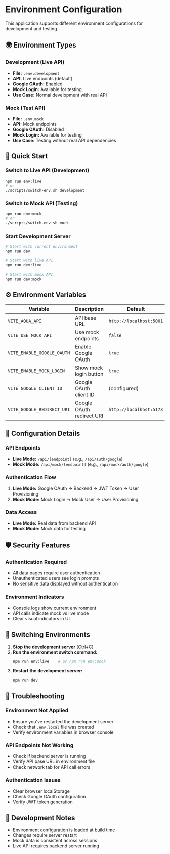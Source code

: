 # Environment Configuration

This application supports different environment configurations for development and testing.

## 🌍 Environment Types

### Development (Live API)
- **File:** `.env.development`
- **API:** Live endpoints (default)
- **Google OAuth:** Enabled
- **Mock Login:** Available for testing
- **Use Case:** Normal development with real API

### Mock (Test API)
- **File:** `.env.mock`
- **API:** Mock endpoints
- **Google OAuth:** Disabled
- **Mock Login:** Available for testing
- **Use Case:** Testing without real API dependencies

## 🚀 Quick Start

### Switch to Live API (Development)
```bash
npm run env:live
# or
./scripts/switch-env.sh development
```

### Switch to Mock API (Testing)
```bash
npm run env:mock
# or
./scripts/switch-env.sh mock
```

### Start Development Server
```bash
# Start with current environment
npm run dev

# Start with live API
npm run dev:live

# Start with mock API
npm run dev:mock
```

## ⚙️ Environment Variables

| Variable | Description | Default |
|----------|-------------|---------|
| `VITE_AQUA_API` | API base URL | `http://localhost:5001` |
| `VITE_USE_MOCK_API` | Use mock endpoints | `false` |
| `VITE_ENABLE_GOOGLE_OAUTH` | Enable Google OAuth | `true` |
| `VITE_ENABLE_MOCK_LOGIN` | Show mock login button | `true` |
| `VITE_GOOGLE_CLIENT_ID` | Google OAuth client ID | (configured) |
| `VITE_GOOGLE_REDIRECT_URI` | Google OAuth redirect URI | `http://localhost:5173` |

## 🔧 Configuration Details

### API Endpoints
- **Live Mode:** `/api/[endpoint]` (e.g., `/api/auth/google`)
- **Mock Mode:** `/api/mock/[endpoint]` (e.g., `/api/mock/auth/google`)

### Authentication Flow
1. **Live Mode:** Google OAuth → Backend → JWT Token → User Provisioning
2. **Mock Mode:** Mock Login → Mock User → User Provisioning

### Data Access
- **Live Mode:** Real data from backend API
- **Mock Mode:** Mock data for testing

## 🛡️ Security Features

### Authentication Required
- All data pages require user authentication
- Unauthenticated users see login prompts
- No sensitive data displayed without authentication

### Environment Indicators
- Console logs show current environment
- API calls indicate mock vs live mode
- Clear visual indicators in UI

## 🔄 Switching Environments

1. **Stop the development server** (Ctrl+C)
2. **Run the environment switch command:**
   ```bash
   npm run env:live    # or npm run env:mock
   ```
3. **Restart the development server:**
   ```bash
   npm run dev
   ```

## 🐛 Troubleshooting

### Environment Not Applied
- Ensure you've restarted the development server
- Check that `.env.local` file was created
- Verify environment variables in browser console

### API Endpoints Not Working
- Check if backend server is running
- Verify API base URL in environment file
- Check network tab for API call errors

### Authentication Issues
- Clear browser localStorage
- Check Google OAuth configuration
- Verify JWT token generation

## 📝 Development Notes

- Environment configuration is loaded at build time
- Changes require server restart
- Mock data is consistent across sessions
- Live API requires backend server running
